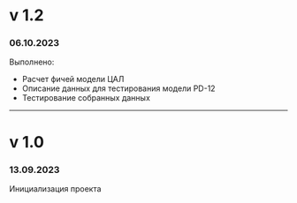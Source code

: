 # v 1.2 
### 06.10.2023

Выполнено:

- Расчет фичей модели ЦАЛ  
- Описание данных для тестирования модели PD-12    
- Тестирование собранных данных  
  
---
# v 1.0  
### 13.09.2023
Инициализация проекта